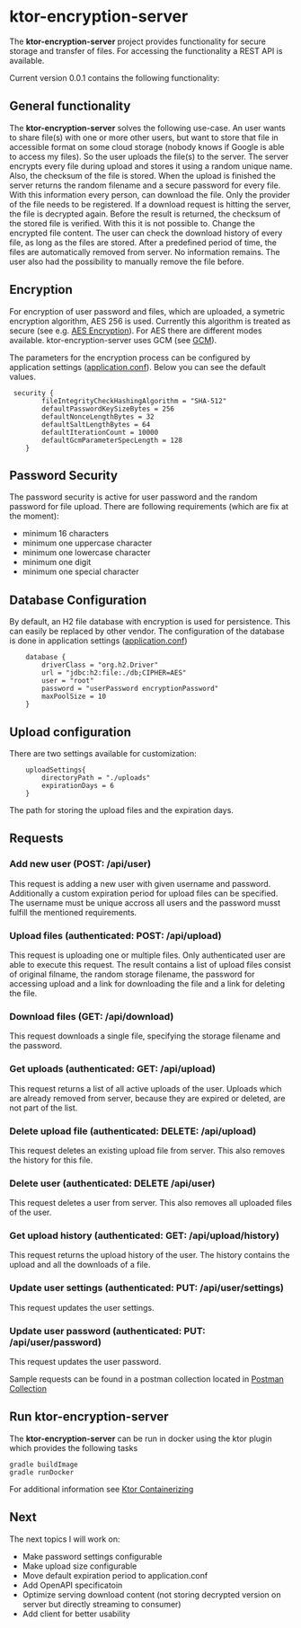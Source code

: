 # ktor-encryption-server

The **ktor-encryption-server** project provides functionality for secure storage and transfer of files. For accessing the functionality a REST API is available.

Current version 0.0.1 contains the following functionality:

## General functionality
The **ktor-encryption-server** solves the following use-case. An user wants to share file(s) with one or more
other users, but want to store that file in accessible format on some cloud storage (nobody knows
if Google is able to access my files). So the user uploads the file(s) to the server. The server encrypts every
file during upload and stores it using a random unique name. Also, the checksum of the file is stored. When
the upload is finished the server returns the random filename and a secure password for every file. With
this information every person, can download the file. Only the provider of the file needs to be 
registered. If a download request is hitting the server, the file is decrypted again. Before the result is returned, 
the checksum of the stored file is verified. With this it is not possible to. Change the encrypted file content.
The user can check the download history of every file, as long as the files are stored. After a predefined period
of time, the files are automatically removed from server. No information remains. The user also had the possibility
to manually remove the file before. 

## Encryption 
For encryption of user password and files, which are uploaded, a symetric encryption algorithm,  AES 256 is used. Currently this algorithm
is treated as secure (see e.g. [AES Encryption]([https://www.clickssl.net/blog/256-bit-encryption)). For AES there are different modes available. ktor-encryption-server
uses  GCM (see [GCM](https://csrc.nist.rip/groups/ST/toolkit/BCM/documents/proposedmodes/gcm/gcm-spec.pdf&ved=2ahUKEwjfgvOrnuX6AhVnwAIHHVoiB34QFnoECEsQAQ&usg=AOvVaw1_5XL9BOHPgCHR9qPGEI0I)).

The parameters for the encryption process can be configured by application settings ([application.conf](src/main/resources/application.conf)). Below
you can see the default values.

```
 security {
        fileIntegrityCheckHashingAlgorithm = "SHA-512"
        defaultPasswordKeySizeBytes = 256
        defaultNonceLengthBytes = 32
        defaultSaltLengthBytes = 64
        defaultIterationCount = 10000
        defaultGcmParameterSpecLength = 128
    }
 ```

## Password Security
The password security is active for user password and the random password for file upload.
There are following requirements (which are fix at the moment):
- minimum 16 characters
- minimum one uppercase character
- minimum one lowercase character
- minimum one digit
- minimum one special character

## Database Configuration
By default, an H2 file database with encryption is used for persistence. This can easily be replaced by other vendor. The configuration of the database is 
done in application settings ([application.conf](src/main/resources/application.conf))

```
    database {
        driverClass = "org.h2.Driver"
        url = "jdbc:h2:file:./db;CIPHER=AES"
        user = "root"
        password = "userPassword encryptionPassword"
        maxPoolSize = 10
    }   
```
## Upload configuration
There are two settings available for customization:
```
    uploadSettings{
        directoryPath = "./uploads"
        expirationDays = 6
    }
```
The path for storing the upload files and the expiration days.

## Requests

### Add new user (POST: /api/user)

This request is adding a new user with given username and password. Additionally a custom expiration period for upload files can be specified.
The username must be unique accross all users and the password musst fulfill the mentioned
requirements.

### Upload files (authenticated: POST: /api/upload)

This request is uploading one or multiple files. Only authenticated user are able to execute this request. The result contains a list of upload files consist of original 
filname, the random storage filename, the password for accessing upload and a link for downloading the file and a link for deleting the file.

### Download files (GET: /api/download)

This request downloads a single file, specifying the storage filename and the password.

### Get uploads (authenticated: GET: /api/upload)

This request returns a list of all active uploads of the user. Uploads which are already removed from server, because they are expired or deleted, 
are not part of the list.

### Delete upload file (authenticated: DELETE: /api/upload)

This request deletes an existing upload file from server. This also removes the history for this file.

### Delete user (authenticated: DELETE /api/user)

This request deletes a user from server. This also removes all uploaded files of the user.

### Get upload history (authenticated: GET: /api/upload/history)

This request returns the upload history of the user. The history contains the upload and all the downloads of a file.

### Update user settings (authenticated: PUT: /api/user/settings)

This request updates the user settings.

### Update user password (authenticated: PUT: /api/user/password)

This request updates the user password.


Sample requests can be found in a postman collection located in [Postman Collection](postman/KtorEncryptionServer.postman_collection.json)

## Run ktor-encryption-server
The **ktor-encryption-server** can be run in docker using the ktor plugin which provides the following
tasks

```
gradle buildImage
gradle runDocker
```

For additional information see [Ktor Containerizing](https://ktor.io/docs/docker.html#name-tag)

## Next

The next topics I will work on:
- Make password settings configurable
- Make upload size configurable
- Move default expiration period to application.conf
- Add OpenAPI specificatoin
- Optimize serving download content (not storing decrypted version on server but directly streaming to consumer)
- Add client for better usability